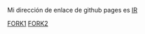 <p> Mi dirección de enlace de github pages es <a href="https://ogm74.github.io">IR</a></p>
<a href="https://github.com/OGM74/KatPonse.github.io"> FORK1</a> 
<a href="https://github.com/OGM74/myresume.githut.io"> FORK2</a>
